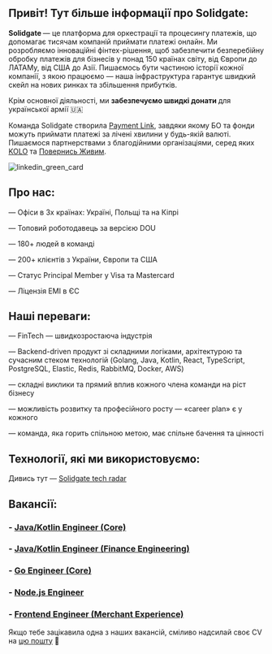 ## Привіт! <a> Тут більше інформації про Solidgate:
<p><b> Solidgate </b> — це платформа для оркестрації та процесингу платежів, що допомагає тисячам компаній приймати платежі онлайн. Ми розробляємо інноваційні фінтех-рішення, щоб забезпечити безперебійну обробку платежів для бізнесів у понад 150 країнах світу, від Європи до ЛАТАМу, від США до Азії. Пишаємось бути частиною історії кожної компанії, з якою працюємо — наша інфраструктура гарантує швидкий скейл на нових ринках та збільшення прибутків.

<p></p>

<p> Крім основної діяльності, ми <b> забезпечуємо швидкі донати </b> для української армії 🇺🇦 
<p> Команда Solidgate створила  <a href="https://ain.ua/2022/07/29/charity-payment-link/">Payment Link</a>, завдяки якому БО та фонди можуть приймати платежі за лічені хвилини у будь-якій валюті. <a> Пишаємося партнерствами з благодійними організаціями, серед яких <a href="https://koloua.com/">KOLO</a> та <a href="https://savelife.in.ua/">Повернись Живим</a>.
<p> </p>
<p align="center">
  
![linkedin_green_card](https://github.com/solidgatehiring/solidgatehiring/assets/142014633/70f558d9-7d5c-4b84-83e6-504b9eb7264f)

## Про нас:
<p> — Офіси в 3х країнах: Україні, Польщі та на Кіпрі </p>
<p> — Топовий роботодавець за версією DOU </p>
<p> — 180+ людей в команді </p>
<p> — 200+ клієнтів з України, Європи та США </p>
<p> — Статус Principal Member у Visa та Mastercard </p>
<p> — Ліцензія ЕМІ в ЄС </p>
  
## Наші переваги:
<p> — FinTech — швидкозростаюча індустрія </p>
<p> — Backend-driven продукт зі складними логіками, архітектурою та сучасним стеком технологій (Golang, Java, Kotlin, React, TypeScript, PostgreSQL, Elastic, Redis, RabbitMQ, Docker, AWS) </p>
<p> — складні виклики та прямий вплив кожного члена команди на ріст бізнесу </p>
<p> — можливість розвитку та професійного росту — «career plan» є у кожного </p>
<p> — команда, яка горить спільною метою, має спільне бачення та цінності </p>

## Технології, які ми використовуємо:
Дивись тут — [Solidgate tech radar](https://solidgate-tech.github.io)

## Вакансії:
<h3> - <a href="https://github.com/solidgatehiring/kotlin_core"><b>Java/Kotlin Engineer (Core)</b></a></h3>
<h3> - <a href="https://github.com/solidgatehiring/kotlin_vacancy_FE"><b>Java/Kotlin Engineer (Finance Engineering)</b></a></h3>
<h3> - <a href="https://github.com/solidgatehiring/go_vacancy_core/tree/main"><b>Go Engineer (Core)</b></a></h3>
<h3> - <a href="https://github.com/solidgatehiring/node.js_vacancy"><b>Node.js Engineer</b></a></h3>
<h3> - <a href="https://github.com/solidgatehiring/frontend_vacancy"><b>Frontend Engineer (Merchant Experience)</b></a></h3>
<p> </p>
Якщо тебе зацікавила одна з наших вакансій, сміливо надсилай своє CV на <a href="mailto:anna.tiutiunnyk@solidgate.com">цю пошту</a>  &#128231;
<p> </p>





